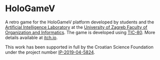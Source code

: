# HoloGameV

A retro game for the HoloGameV platform developed by students and the [Artificial Intelligence Laboratory](https://ai.foi.hr/) at the [University of Zagreb Faculty of Organization and Informatics](https://www.foi.unizg.hr/). The game is developed using [TIC-80](https://tic80.com/). More details available at [itch.io](https://ailab-foi.itch.io/prri-hologamev2024).

This work has been supported in full by the Croatian Science Foundation under the project number [IP-2019-04-5824](http://dragon.foi.hr:8888/ohai4games).
